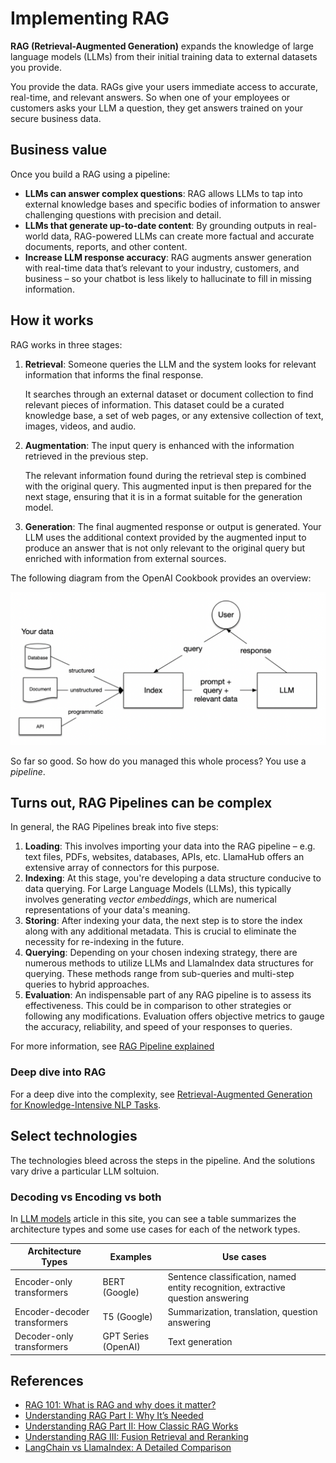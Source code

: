 # Implementing RAG

**RAG (Retrieval-Augmented Generation)** expands the knowledge of large language models (LLMs) from their initial training data to external datasets you provide. 

You provide the data. RAGs give your users immediate access to accurate, real-time, and relevant answers. So when one of your employees or customers asks your LLM a question, they get answers trained on your secure business data.

## Business value

Once you build a RAG using a pipeline:

- **LLMs can answer complex questions**: RAG allows LLMs to tap into external knowledge bases and specific bodies of information to answer challenging questions with precision and detail.
- **LLMs that generate up-to-date content**: By grounding outputs in real-world data, RAG-powered LLMs can create more factual and accurate documents, reports, and other content.
- **Increase LLM response accuracy**: RAG augments answer generation with real-time data that’s relevant to your industry, customers, and business – so your chatbot is less likely to hallucinate to fill in missing information. 

## How it works

RAG works in three stages:

1. **Retrieval**: Someone queries the LLM and the system looks for relevant information that informs the final response. 

    It searches through an external dataset or document collection to find relevant pieces of information. This dataset could be a curated knowledge base, a set of web pages, or any extensive collection of text, images, videos, and audio.

2. **Augmentation**: The input query is enhanced with the information retrieved in the previous step.

    The relevant information found during the retrieval step is combined with the original query. This augmented input is then prepared for the next stage, ensuring that it is in a format suitable for the generation model.

3. **Generation**: The final augmented response or output is generated. Your LLM uses the additional context provided by the augmented input to produce an answer that is not only relevant to the original query but enriched with information from external sources.

The following diagram from the OpenAI Cookbook provides an overview:

![rag](./media/llamaindex_rag_overview.webp)

So far so good. So how do you managed this whole process? You use a _pipeline_.

## Turns out, RAG Pipelines can be complex

In general, the RAG Pipelines break into five steps:

1. **Loading**: This involves importing your data into the RAG pipeline – e.g. text files, PDFs, websites, databases, APIs, etc. LlamaHub offers an extensive array of connectors for this purpose.
2. **Indexing**: At this stage, you're developing a data structure conducive to data querying. For Large Language Models (LLMs), this typically involves generating _vector embeddings_, which are numerical representations of your data's meaning.
3. **Storing**: After indexing your data, the next step is to store the index along with any additional metadata. This is crucial to eliminate the necessity for re-indexing in the future.
4. **Querying**: Depending on your chosen indexing strategy, there are numerous methods to utilize LLMs and LlamaIndex data structures for querying. These methods range from sub-queries and multi-step queries to hybrid approaches.
5. **Evaluation**: An indispensable part of any RAG pipeline is to assess its effectiveness. This could be in comparison to other strategies or following any modifications. Evaluation offers objective metrics to gauge the accuracy, reliability, and speed of your responses to queries.

For more information, see [RAG Pipeline explained](./rag-pipeline.md)

### Deep dive into RAG

For a deep dive into the complexity, see [Retrieval-Augmented Generation for Knowledge-Intensive NLP Tasks](https://arxiv.org/abs/2005.11401).

## Select technologies

The technologies bleed across the steps in the pipeline. And the solutions vary drive a particular LLM soltuion. 

### Decoding vs Encoding vs both

In [LLM models](./largelanguage.md) article in this site, you can see a table summarizes the architecture types and some use cases for each of the network types.

| Architecture Types | Examples | Use cases |
| - | - | - |
| Encoder-only transformers| BERT (Google)| Sentence classification, named entity recognition, extractive question answering |
| Encoder-decoder transformers | T5 (Google)| Summarization, translation, question answering |
| Decoder-only transformers| GPT Series (OpenAI) | Text generation |

## References

- [RAG 101: What is RAG and why does it matter?](https://codingscape.com/blog/rag-101-what-is-rag-and-why-does-it-matter)
- [Understanding RAG Part I: Why It’s Needed](https://machinelearningmastery.com/understanding-rag-part-i-why-its-needed/)
- [Understanding RAG Part II: How Classic RAG Works](https://machinelearningmastery.com/understanding-rag-part-ii-how-classic-rag-works/)
- [Understanding RAG III: Fusion Retrieval and Reranking](https://machinelearningmastery.com/understanding-rag-iii-fusion-retrieval-and-reranking/)
- [LangChain vs LlamaIndex: A Detailed Comparison](https://www.datacamp.com/blog/langchain-vs-llamaindex)